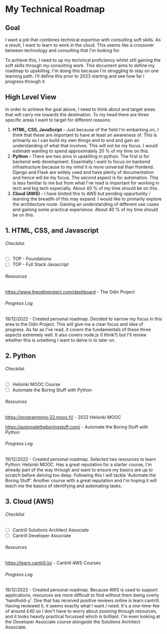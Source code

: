 # My Technical Roadmap

## Goal

I want a job that combines technical expertise with consulting soft skills. As a result, I want to learn to work in the cloud. This seems like a crossover 
between technology and consulting that I'm looking for.

To achieve this, I need to up my technical proficiency whilst still gaining the soft skills through my consulting work. This document aims to define my roadmap 
to upskilling. I'm doing this because I'm struggling to stay on one learning path. I'll define this prior to 2023 starting and see how far I progress through it.

## High Level View

In order to achieve the goal above, I need to think about and target areas that will carry me towards the destination. To my head there are three specific areas I want to target for different reasons:

1. **HTML, CSS, JavaScript -** Just because of the field I'm embarking on, I think that these are important to have at least an awareness of. This is primarily so I can build my own things end to end and gain an understanding of what that involves. This will not be my focus. I would estimate wanting to spend approximately 20 % of my time on this.
2.  **Python -** There are two aims in upskilling in python. The first is for backend web development. Essentially I want to focus on backend infrastructure because to my mind it is more universal than frontend. Django and Flask are widely used and have plenty of documentation and hence will be my focus. The second aspect is for automation. This is less familiar to me but from what I've read is important for working in tech and big tech especially. About 40 % of my time should be on this.
3.  **Cloud (AWS) -** I have limited this to AWS but pending oppurtunity /  learning the breadth of this may expand. I would like to primarily explore the architecture route. Gaining an understanding of different use cases and gaining some practical experience. About 40 % of my time should be on this.

## 1. HTML, CSS, and Javascript

###### Checklist

- [ ] TOP - Foundations
- [ ] TOP - Full Stack Javascript

###### Resources

https://www.theodinproject.com/dashboard - The Odin Project

###### Progress Log

19/12/2022 - Created personal roadmap. Decided to narrow my focus in this area to the Odin Project. This will give me a clear focus and idea of progress. As far as I've read, it covers the fundamentals of these three aspects extremely well. It also covers node.js (I think?) but I'll review whether this is omething I want to delve in to later on.

## 2. Python

###### Checklist

- [ ] Helsinki MOOC Course
- [ ] Automate the Boring Stuff with Python

###### Resources

https://programming-22.mooc.fi/ - 2022 Helsinki MOOC

https://automatetheboringstuff.com/ - Automate the Boring Stuff with Python

###### Progress Log

19/12/2022 - Created personal roadmap. Selected two resources to learn Python: Helsinki MOOC. Has a great reputation for a starter course, I'm already part of the way through and want to ensure my basics are up to scratch before delving too deep. Following this I will tackle 'Automate the Boring Stuff'. Another course with a great reputation and I'm hoping it will teach me the basics of identifying and automating tasks.

## 3. Cloud (AWS)

###### Checklist

- [ ] Cantrill Solutions Architect Associate
- [ ] Cantrill Developer Associate

###### Resources

https://learn.cantrill.io/ - Cantrill AWS Courses

###### Progress Log

19/12/2022 - Created personal roadmap. Because AWS is used to support applications, resources are more difficult to find without them being overly 'handhold-y'. One that has received positive reviews online is learn.cantrill. Having reviewed it, it seems exactly what I want / need. It's a one-time-fee of around £40 so I don't have to worry about zooming through resources, and it looks heavily practical focussed which is brilliant. I'm even looking at the Developer Associate course alongside the Solutions Architect Associate.
